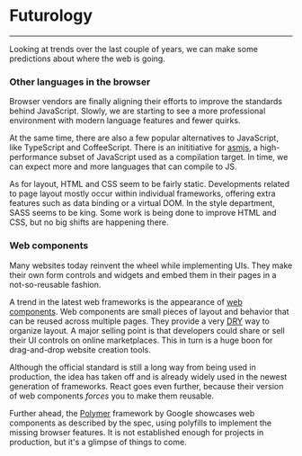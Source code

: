 # Futurology
---
Looking at trends over the last couple of years, we can make some predictions about where the web is going.

### Other languages in the browser
Browser vendors are finally aligning their efforts to improve the standards behind JavaScript. Slowly, we are starting to see a more professional environment with modern language features and fewer quirks.

At the same time, there are also a few popular alternatives to JavaScript, like TypeScript and CoffeeScript. There is an inititiative for [asmjs](http://caniuse.com/#feat=asmjs), a high-performance subset of JavaScript used as a compilation target. In time, we can expect more and more languages that can compile to JS.

As for layout, HTML and CSS seem to be fairly static. Developments related to page layout mostly occur within individual frameworks, offering extra features such as data binding or a virtual DOM. In the style department, SASS seems to be king. Some work is being done to improve HTML and CSS, but no big shifts are happening there. 
 
### Web components
Many websites today reinvent the wheel while implementing UIs. They make their own form controls and widgets and embed them in their pages in a not-so-reusable fashion.

A trend in the latest web frameworks is the appearance of [web components](http://webcomponents.org/). Web components are small pieces of layout and behavior that can be reused across multiple pages. They provide a very [DRY](https://en.wikipedia.org/wiki/Don%27t_repeat_yourself) way to organize layout. A major selling point is that developers could share or sell their UI controls on online marketplaces. This in turn is a huge boon for drag-and-drop website creation tools.

Although the official standard is still a long way from being used in production, the idea has taken off and is already widely used in the newest generation of frameworks. React goes even further, because their version of web components *forces* you to make them reusable.

Further ahead, the [Polymer](https://www.polymer-project.org/1.0/) framework by Google showcases web components as described by the spec, using polyfills to implement the missing browser features. It is not established enough for projects in production, but it's a glimpse of things to come. 
